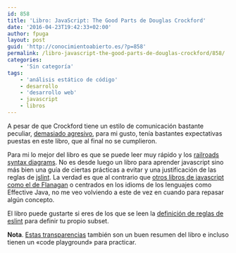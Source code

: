 ```yaml
---
id: 858
title: 'Libro: JavaScript: The Good Parts de Douglas Crockford'
date: '2016-04-23T19:42:33+02:00'
author: fpuga
layout: post
guid: 'http://conocimientoabierto.es/?p=858'
permalink: /libro-javascript-the-good-parts-de-douglas-crockford/858/
categories:
    - 'Sin categoría'
tags:
    - 'análisis estático de código'
    - desarrollo
    - 'desarrollo web'
    - javascript
    - libros
---
```


A pesar de que Crockford tiene un estilo de comunicación bastante peculiar, [demasiado agresivo](https://medium.com/@valueof/why-i-forked-jslint-to-jshint-73a72fd3612#.y8jj84ixx), para mi gusto, tenía bastantes expectativas puestas en este libro, que al final no se cumplieron.

Para mi lo mejor del libro es que se puede leer muy rápido y los [railroads syntax diagrams](http://archive.oreilly.com/pub/a/javascript/excerpts/javascript-good-parts/syntax-diagrams.html). No es desde luego un libro para aprender javascript sino más bien una guía de ciertas prácticas a evitar y una justificación de las reglas de [jslint](http://www.jslint.com/). La verdad es que al contrario que [otros libros de javascript como el de Flanagan](http://conocimientoabierto.es/libro-javascript-the-definitive-guide-david-flanagan/726/) o centrados en los idioms de los lenguajes como Effective Java, no me veo volviendo a este de vez en cuando para repasar algún concepto.

El libro puede gustarte si eres de los que se leen la [definición de reglas de eslint](http://eslint.org/docs/rules/) para definir tu propio subset.

**Nota**. [Estas transparencias](http://gnab.github.io/js-workshop/#1) también son un buen resumen del libro e incluso tienen un «code playground» para practicar.